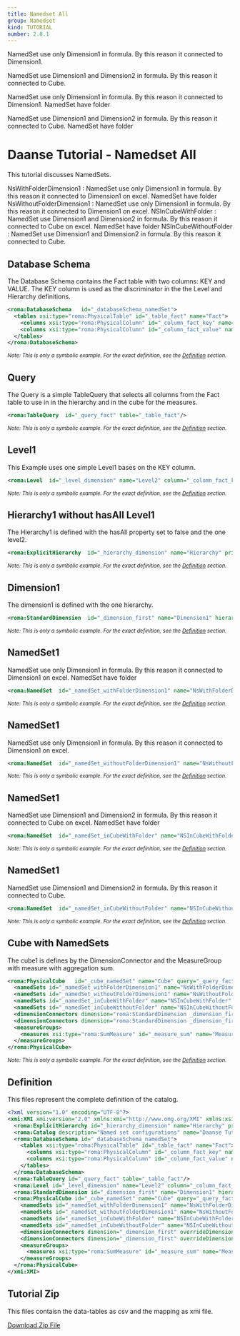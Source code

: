 ```yaml
---
title: Namedset All
group: Namedset
kind: TUTORIAL
number: 2.8.1
---
```

NamedSet use only Dimension1 in formula. By this reason it connected to Dimension1.

NamedSet use Dimension1 and Dimension2 in formula. By this reason it connected to Cube.

NamedSet use only Dimension1 in formula. By this reason it connected to Dimension1. NamedSet have folder

NamedSet use Dimension1 and Dimension2 in formula. By this reason it connected to Cube. NamedSet have folder

# Daanse Tutorial - Namedset All

This tutorial discusses NamedSets.

NsWithFolderDimension1    : NamedSet use only Dimension1 in formula. By this reason it connected to Dimension1 on excel. NamedSet have folder
NsWithoutFolderDimension1 : NamedSet use only Dimension1 in formula. By this reason it connected to Dimension1 on excel.
NSInCubeWithFolder        : NamedSet use Dimension1 and Dimension2 in formula. By this reason it connected to Cube on excel. NamedSet have folder
NSInCubeWithoutFolder     : NamedSet use Dimension1 and Dimension2 in formula. By this reason it connected to Cube.


## Database Schema

The Database Schema contains the Fact table with two columns: KEY and VALUE. The KEY column is used as the discriminator in the the Level and Hierarchy definitions.


```xml
<roma:DatabaseSchema   id="_databaseSchema_namedSet">
  <tables xsi:type="roma:PhysicalTable" id="_table_fact" name="Fact">
    <columns xsi:type="roma:PhysicalColumn" id="_column_fact_key" name="KEY"/>
    <columns xsi:type="roma:PhysicalColumn" id="_column_fact_value" name="VALUE" type="Integer"/>
  </tables>
</roma:DatabaseSchema>

```
*<small>Note: This is only a symbolic example. For the exact definition, see the [Definition](#definition) section.</small>*
## Query

The Query is a simple TableQuery that selects all columns from the Fact table to use in in the hierarchy and in the cube for the measures.


```xml
<roma:TableQuery  id="_query_fact" table="_table_fact"/>

```
*<small>Note: This is only a symbolic example. For the exact definition, see the [Definition](#definition) section.</small>*
## Level1

This Example uses one simple Level1 bases on the KEY column.


```xml
<roma:Level  id="_level_dimension" name="Level2" column="_column_fact_key"/>

```
*<small>Note: This is only a symbolic example. For the exact definition, see the [Definition](#definition) section.</small>*
## Hierarchy1 without hasAll Level1

The Hierarchy1 is defined with the hasAll property set to false and the one level2.


```xml
<roma:ExplicitHierarchy  id="_hierarchy_dimension" name="Hierarchy" primaryKey="_column_fact_key" query="_query_fact" levels="_level_dimension"/>

```
*<small>Note: This is only a symbolic example. For the exact definition, see the [Definition](#definition) section.</small>*
## Dimension1

The dimension1 is defined with the one hierarchy.


```xml
<roma:StandardDimension  id="_dimension_first" name="Dimension1" hierarchies="roma:ExplicitHierarchy _hierarchy_dimension"/>

```
*<small>Note: This is only a symbolic example. For the exact definition, see the [Definition](#definition) section.</small>*
## NamedSet1

NamedSet use only Dimension1 in formula. By this reason it connected to Dimension1 on excel. NamedSet have folder


```xml
<roma:NamedSet  id="_namedSet_withFolderDimension1" name="NsWithFolderDimension1" displayFolder="Folder1" formula="TopCount([Dimension1].[Level2].MEMBERS, 5, [Measures].[Measure1])"/>

```
*<small>Note: This is only a symbolic example. For the exact definition, see the [Definition](#definition) section.</small>*
## NamedSet1

NamedSet use only Dimension1 in formula. By this reason it connected to Dimension1 on excel.


```xml
<roma:NamedSet  id="_namedSet_withoutFolderDimension1" name="NsWithoutFolderDimension1" formula="TopCount([Dimension1].[Level2].MEMBERS, 5, [Measures].[Measure1])"/>

```
*<small>Note: This is only a symbolic example. For the exact definition, see the [Definition](#definition) section.</small>*
## NamedSet1

NamedSet use Dimension1 and Dimension2 in formula. By this reason it connected to Cube on excel. NamedSet have folder


```xml
<roma:NamedSet  id="_namedSet_inCubeWithFolder" name="NSInCubeWithFolder" displayFolder="Folder2" formula="{([Dimension1].[Level2].[A], [Dimension2].[Level2].[A]), ([Dimension1].[Level2].[B], [Dimension2].[Level2].[B])}"/>

```
*<small>Note: This is only a symbolic example. For the exact definition, see the [Definition](#definition) section.</small>*
## NamedSet1

NamedSet use Dimension1 and Dimension2 in formula. By this reason it connected to Cube.


```xml
<roma:NamedSet  id="_namedSet_inCubeWithoutFolder" name="NSInCubeWithoutFolder" formula="{([Dimension1].[Level2].[A], [Dimension2].[Level2].[A]), ([Dimension1].[Level2].[B], [Dimension2].[Level2].[B])}"/>

```
*<small>Note: This is only a symbolic example. For the exact definition, see the [Definition](#definition) section.</small>*
## Cube with NamedSets

The cube1 is defines by the DimensionConnector  and the MeasureGroup with measure with aggregation sum.


```xml
<roma:PhysicalCube   id="_cube_namedSet" name="Cube" query="_query_fact">
  <namedSets id="_namedSet_withFolderDimension1" name="NsWithFolderDimension1" displayFolder="Folder1" formula="TopCount([Dimension1].[Level2].MEMBERS, 5, [Measures].[Measure1])"/>
  <namedSets id="_namedSet_withoutFolderDimension1" name="NsWithoutFolderDimension1" formula="TopCount([Dimension1].[Level2].MEMBERS, 5, [Measures].[Measure1])"/>
  <namedSets id="_namedSet_inCubeWithFolder" name="NSInCubeWithFolder" displayFolder="Folder2" formula="{([Dimension1].[Level2].[A], [Dimension2].[Level2].[A]), ([Dimension1].[Level2].[B], [Dimension2].[Level2].[B])}"/>
  <namedSets id="_namedSet_inCubeWithoutFolder" name="NSInCubeWithoutFolder" formula="{([Dimension1].[Level2].[A], [Dimension2].[Level2].[A]), ([Dimension1].[Level2].[B], [Dimension2].[Level2].[B])}"/>
  <dimensionConnectors dimension="roma:StandardDimension _dimension_first" overrideDimensionName="Dimension1" id="_dimensionConnector_first"/>
  <dimensionConnectors dimension="roma:StandardDimension _dimension_first" overrideDimensionName="Dimension2" id="_dimensionConnector_second"/>
  <measureGroups>
    <measures xsi:type="roma:SumMeasure" id="_measure_sum" name="Measure1" column="_column_fact_value"/>
  </measureGroups>
</roma:PhysicalCube>

```
*<small>Note: This is only a symbolic example. For the exact definition, see the [Definition](#definition) section.</small>*

## Definition

This files represent the complete definition of the catalog.

```xml
<?xml version="1.0" encoding="UTF-8"?>
<xmi:XMI xmi:version="2.0" xmlns:xmi="http://www.omg.org/XMI" xmlns:xsi="http://www.w3.org/2001/XMLSchema-instance" xmlns:roma="https://www.daanse.org/spec/org.eclipse.daanse.rolap.mapping">
  <roma:ExplicitHierarchy id="_hierarchy_dimension" name="Hierarchy" primaryKey="_column_fact_key" query="_query_fact" levels="_level_dimension"/>
  <roma:Catalog description="Named set configurations" name="Daanse Tutorial - Namedset All" cubes="_cube_namedSet" dbschemas="_databaseSchema_namedSet"/>
  <roma:DatabaseSchema id="_databaseSchema_namedSet">
    <tables xsi:type="roma:PhysicalTable" id="_table_fact" name="Fact">
      <columns xsi:type="roma:PhysicalColumn" id="_column_fact_key" name="KEY"/>
      <columns xsi:type="roma:PhysicalColumn" id="_column_fact_value" name="VALUE" type="Integer"/>
    </tables>
  </roma:DatabaseSchema>
  <roma:TableQuery id="_query_fact" table="_table_fact"/>
  <roma:Level id="_level_dimension" name="Level2" column="_column_fact_key"/>
  <roma:StandardDimension id="_dimension_first" name="Dimension1" hierarchies="_hierarchy_dimension"/>
  <roma:PhysicalCube id="_cube_namedSet" name="Cube" query="_query_fact">
    <namedSets id="_namedSet_withFolderDimension1" name="NsWithFolderDimension1" displayFolder="Folder1" formula="TopCount([Dimension1].[Level2].MEMBERS, 5, [Measures].[Measure1])"/>
    <namedSets id="_namedSet_withoutFolderDimension1" name="NsWithoutFolderDimension1" formula="TopCount([Dimension1].[Level2].MEMBERS, 5, [Measures].[Measure1])"/>
    <namedSets id="_namedSet_inCubeWithFolder" name="NSInCubeWithFolder" displayFolder="Folder2" formula="{([Dimension1].[Level2].[A], [Dimension2].[Level2].[A]), ([Dimension1].[Level2].[B], [Dimension2].[Level2].[B])}"/>
    <namedSets id="_namedSet_inCubeWithoutFolder" name="NSInCubeWithoutFolder" formula="{([Dimension1].[Level2].[A], [Dimension2].[Level2].[A]), ([Dimension1].[Level2].[B], [Dimension2].[Level2].[B])}"/>
    <dimensionConnectors dimension="_dimension_first" overrideDimensionName="Dimension1" id="_dimensionConnector_first"/>
    <dimensionConnectors dimension="_dimension_first" overrideDimensionName="Dimension2" id="_dimensionConnector_second"/>
    <measureGroups>
      <measures xsi:type="roma:SumMeasure" id="_measure_sum" name="Measure1" column="_column_fact_value"/>
    </measureGroups>
  </roma:PhysicalCube>
</xmi:XMI>

```



## Tutorial Zip
This files contaisn the data-tables as csv and the mapping as xmi file.

<a href="./zip/tutorial.namedset.zip" download>Download Zip File</a>

